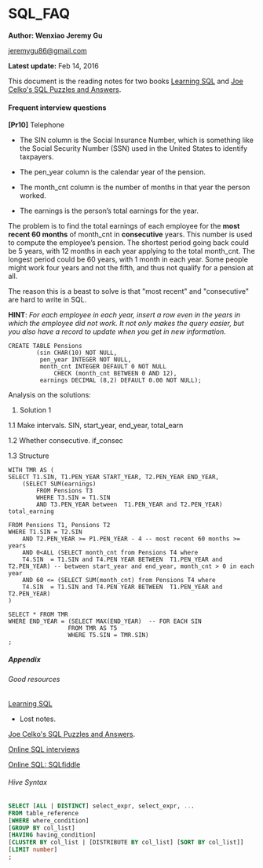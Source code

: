# SQL_FAQ

 **Author: Wenxiao Jeremy Gu** 

 <jeremygu86@gmail.com>

 **Latest update:** Feb 14, 2016

This document is the reading notes for two books [Learning SQL](http://www.amazon.com/Learning-SQL-Alan-Beaulieu/dp/0596520832/ref=sr_1_1?s=books&ie=UTF8&qid=1455490909&sr=1-1&keywords=Learning+sql) and [Joe Celko's SQL Puzzles and Answers](http://www.amazon.com/Puzzles-Answers-Kaufmann-Management-Systems/dp/0123735963/ref=sr_1_1?s=books&ie=UTF8&qid=1455490957&sr=1-1&keywords=SQL+Puzzle).

#### Frequent interview questions

**[Pr10]** Telephone 

- The SIN column is the Social Insurance Number, which is something like the Social Security Number (SSN) used in the United States to identify taxpayers. 

- The pen_year column is the calendar year of the pension.

- The month_cnt column is the number of months in that year the person worked.

- The earnings is the person’s total earnings for the year.

The problem is to find the total earnings of each employee for the **most recent 60 months** of month_cnt in **consecutive** years. This number is used to compute the employee’s pension. The shortest period going back could be 5 years, with 12 months in each year applying to the total month_cnt. The longest period could be 60 years, with 1 month in each year. Some people might work four years and not the fifth, and thus not qualify for a pension at all.

The reason this is a beast to solve is that "most recent" and "consecutive" are hard to write in SQL.

**HINT**: _For each employee in each year, insert a row even in the years in which the employee did not work. It not only makes the query easier, but you also have a record to update when you get in new information._


```
CREATE TABLE Pensions
        (sin CHAR(10) NOT NULL,
         pen_year INTEGER NOT NULL,
         month_cnt INTEGER DEFAULT 0 NOT NULL
             CHECK (month_cnt BETWEEN 0 AND 12),
         earnings DECIMAL (8,2) DEFAULT 0.00 NOT NULL);
```

Analysis on the solutions:

1. Solution 1

1.1 Make intervals. SIN, start_year, end_year, total_earn 

1.2 Whether consecutive. if_consec

1.3 Structure

```
WITH TMR AS (
SELECT T1.SIN, T1.PEN_YEAR START_YEAR, T2.PEN_YEAR END_YEAR,
	(SELECT SUM(earnings) 
		FROM Pensions T3
		WHERE T3.SIN = T1.SIN
		AND T3.PEN_YEAR between  T1.PEN_YEAR and T2.PEN_YEAR) total_earning

FROM Pensions T1, Pensions T2
WHERE T1.SIN = T2.SIN
	AND T2.PEN_YEAR >= P1.PEN_YEAR - 4 -- most recent 60 months >= years 
	AND 0<ALL (SELECT month_cnt from Pensions T4 where
	T4.SIN  = T1.SIN and T4.PEN YEAR BETWEEN  T1.PEN_YEAR and T2.PEN_YEAR) -- between start_year and end_year, month_cnt > 0 in each year
	AND 60 <= (SELECT SUM(month_cnt) from Pensions T4 where
	T4.SIN  = T1.SIN and T4.PEN YEAR BETWEEN  T1.PEN_YEAR and T2.PEN_YEAR)
)

SELECT * FROM TMR
WHERE END_YEAR = (SELECT MAX(END_YEAR)  -- FOR EACH SIN
				 FROM TMR AS T5 
				 WHERE T5.SIN = TMR.SIN)
;
```


##### Appendix 

###### Good resources

[Learning SQL](http://www.amazon.com/Learning-SQL-Alan-Beaulieu/dp/0596520832/ref=sr_1_1?s=books&ie=UTF8&qid=1455490909&sr=1-1&keywords=Learning+sql)

- Lost notes.

[Joe Celko's SQL Puzzles and Answers](http://www.amazon.com/Puzzles-Answers-Kaufmann-Management-Systems/dp/0123735963/ref=sr_1_1?s=books&ie=UTF8&qid=1455490957&sr=1-1&keywords=SQL+Puzzle).

[Online SQL interviews](http://www.toptal.com/sql/interview-questions)

[Online SQL: SQLfiddle](http://sqlfiddle.com/)

###### Hive Syntax

```sql
SELECT [ALL | DISTINCT] select_expr, select_expr, ...
FROM table_reference
[WHERE where_condition]
[GROUP BY col_list]
[HAVING having_condition]
[CLUSTER BY col_list | [DISTRIBUTE BY col_list] [SORT BY col_list]]
[LIMIT number]
;
```